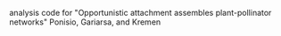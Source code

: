analysis code for "Opportunistic attachment assembles plant-pollinator networks" Ponisio, Gariarsa, and Kremen
